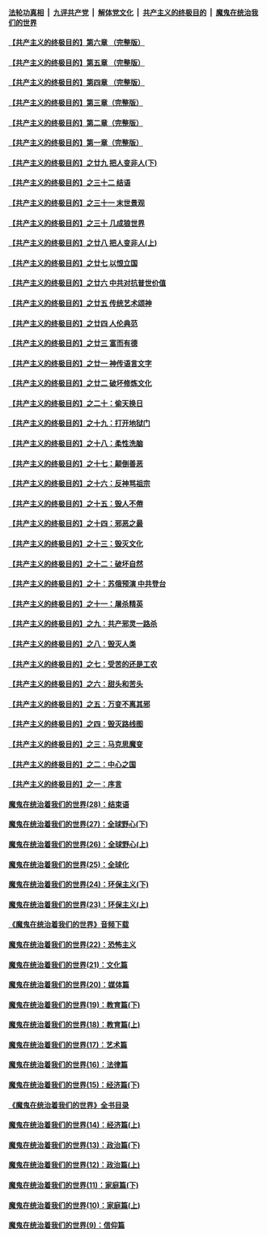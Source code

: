 ####  [法轮功真相](../../../../basic/blob/master/README.md?t=12281039) &nbsp;|&nbsp; [九评共产党](../../../../9ping.md/blob/master/README.md?t=12281039) &nbsp;|&nbsp; [解体党文化](../../../../jtdwh.md/blob/master/README.md?t=12281039)  &nbsp;|&nbsp; [共产主义的终极目的](../../../../gczydzjmd.md/blob/master/README.md?t=12281039) &nbsp;|&nbsp; [魔鬼在统治我们的世界](../../../../mgztzwmdsj.md/blob/master/README.md?t=12281039) 

#### [【共产主义的终极目的】第六章 （完整版）](../pages/nsc422/n11428913.md?t=12281039) 

#### [【共产主义的终极目的】第五章 （完整版）](../pages/nsc422/n11428912.md?t=12281039) 

#### [【共产主义的终极目的】第四章 （完整版）](../pages/nsc422/n11428907.md?t=12281039) 

#### [【共产主义的终极目的】第三章（完整版）](../pages/nsc422/n11428848.md?t=12281039) 

#### [【共产主义的终极目的】第二章（完整版）](../pages/nsc422/n11428831.md?t=12281039) 

#### [【共产主义的终极目的】第一章（完整版）](../pages/nsc422/n11417651.md?t=12281039) 

#### [【共产主义的终极目的】之廿九 把人变非人(下)](../pages/nsc422/n11344140.md?t=12281039) 

#### [【共产主义的终极目的】之三十二 结语](../pages/nsc422/n11360535.md?t=12281039) 

#### [【共产主义的终极目的】之三十一 末世景观](../pages/nsc422/n11351129.md?t=12281039) 

#### [【共产主义的终极目的】之三十 几成狼世界](../pages/nsc422/n11348280.md?t=12281039) 

#### [【共产主义的终极目的】之廿八 把人变非人(上)](../pages/nsc422/n11340492.md?t=12281039) 

#### [【共产主义的终极目的】之廿七 以恨立国](../pages/nsc422/n11336944.md?t=12281039) 

#### [【共产主义的终极目的】之廿六 中共对抗普世价值](../pages/nsc422/n11324785.md?t=12281039) 

#### [【共产主义的终极目的】之廿五 传统艺术颂神](../pages/nsc422/n11296396.md?t=12281039) 

#### [【共产主义的终极目的】之廿四 人伦典范](../pages/nsc422/n11296397.md?t=12281039) 

#### [【共产主义的终极目的】之廿三 富而有德](../pages/nsc422/n11283598.md?t=12281039) 

#### [【共产主义的终极目的】之廿一 神传语言文字](../pages/nsc422/n11263265.md?t=12281039) 

#### [【共产主义的终极目的】之廿二 破坏修炼文化](../pages/nsc422/n11245728.md?t=12281039) 

#### [【共产主义的终极目的】之二十：偷天换日](../pages/nsc422/n11238846.md?t=12281039) 

#### [【共产主义的终极目的】之十九：打开地狱门](../pages/nsc422/n11206376.md?t=12281039) 

#### [【共产主义的终极目的】之十八：柔性洗脑](../pages/nsc422/n11199994.md?t=12281039) 

#### [【共产主义的终极目的】之十七：颠倒善恶](../pages/nsc422/n11179782.md?t=12281039) 

#### [【共产主义的终极目的】之十六：反神骂祖宗](../pages/nsc422/n11166798.md?t=12281039) 

#### [【共产主义的终极目的】之十五：毁人不倦](../pages/nsc422/n11166792.md?t=12281039) 

#### [【共产主义的终极目的】之十四：邪恶之最](../pages/nsc422/n11150249.md?t=12281039) 

#### [【共产主义的终极目的】之十三：毁灭文化](../pages/nsc422/n11135227.md?t=12281039) 

#### [【共产主义的终极目的】之十二：破坏自然](../pages/nsc422/n11135214.md?t=12281039) 

#### [【共产主义的终极目的】之十：苏俄预演 中共登台](../pages/nsc422/n11118424.md?t=12281039) 

#### [【共产主义的终极目的】之十一：屠杀精英](../pages/nsc422/n11118442.md?t=12281039) 

#### [【共产主义的终极目的】之九：共产邪灵一路杀](../pages/nsc422/n11114139.md?t=12281039) 

#### [【共产主义的终极目的】之八：毁灭人类](../pages/nsc422/n11108503.md?t=12281039) 

#### [【共产主义的终极目的】之七：受苦的还是工农](../pages/nsc422/n11101809.md?t=12281039) 

#### [【共产主义的终极目的】之六：甜头和苦头](../pages/nsc422/n11096971.md?t=12281039) 

#### [【共产主义的终极目的】之五：万变不离其邪](../pages/nsc422/n11091285.md?t=12281039) 

#### [【共产主义的终极目的】之四：毁灭路线图](../pages/nsc422/n11086284.md?t=12281039) 

#### [【共产主义的终极目的】之三：马克思魔变](../pages/nsc422/n11061941.md?t=12281039) 

#### [【共产主义的终极目的】之二：中心之国](../pages/nsc422/n11047728.md?t=12281039) 

#### [【共产主义的终极目的】之一：序言](../pages/nsc422/n11086077.md?t=12281039) 

#### [魔鬼在统治着我们的世界(28)：结束语](../pages/nsc422/n10936246.md?t=12281039) 

#### [魔鬼在统治着我们的世界(27)：全球野心(下)](../pages/nsc422/n10928319.md?t=12281039) 

#### [魔鬼在统治着我们的世界(26)：全球野心(上)](../pages/nsc422/n10900318.md?t=12281039) 

#### [魔鬼在统治着我们的世界(25)：全球化](../pages/nsc422/n10788205.md?t=12281039) 

#### [魔鬼在统治着我们的世界(24)：环保主义(下)](../pages/nsc422/n10695307.md?t=12281039) 

#### [魔鬼在统治着我们的世界(23)：环保主义(上)](../pages/nsc422/n10688613.md?t=12281039) 

#### [《魔鬼在统治着我们的世界》音频下载](../pages/nsc422/n10635553.md?t=12281039) 

#### [魔鬼在统治着我们的世界(22)：恐怖主义](../pages/nsc422/n10614727.md?t=12281039) 

#### [魔鬼在统治着我们的世界(21)：文化篇](../pages/nsc422/n10597706.md?t=12281039) 

#### [魔鬼在统治着我们的世界(20)：媒体篇](../pages/nsc422/n10586579.md?t=12281039) 

#### [魔鬼在统治着我们的世界(19)：教育篇(下)](../pages/nsc422/n10564808.md?t=12281039) 

#### [魔鬼在统治着我们的世界(18)：教育篇(上)](../pages/nsc422/n10526970.md?t=12281039) 

#### [魔鬼在统治着我们的世界(17)：艺术篇](../pages/nsc422/n10499093.md?t=12281039) 

#### [魔鬼在统治着我们的世界(16)：法律篇](../pages/nsc422/n10485969.md?t=12281039) 

#### [魔鬼在统治着我们的世界(15)：经济篇(下)](../pages/nsc422/n10469975.md?t=12281039) 

#### [《魔鬼在统治着我们的世界》全书目录](../pages/nsc422/n10464261.md?t=12281039) 

#### [魔鬼在统治着我们的世界(14)：经济篇(上)](../pages/nsc422/n10457370.md?t=12281039) 

#### [魔鬼在统治着我们的世界(13)：政治篇(下)](../pages/nsc422/n10448270.md?t=12281039) 

#### [魔鬼在统治着我们的世界(12)：政治篇(上)](../pages/nsc422/n10444576.md?t=12281039) 

#### [魔鬼在统治着我们的世界(11)：家庭篇(下)](../pages/nsc422/n10440961.md?t=12281039) 

#### [魔鬼在统治着我们的世界(10)：家庭篇(上)](../pages/nsc422/n10435448.md?t=12281039) 

#### [魔鬼在统治着我们的世界(9)：信仰篇](../pages/nsc422/n10432159.md?t=12281039) 

